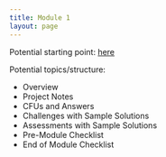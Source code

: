 ```yaml
---
title: Module 1
layout: page
---
```


Potential starting point: [here](https://docs.google.com/document/d/1-ZlRDejAHfG4-4KbLjamA3fp9X68WtrzqduX1c97nvM/edit)

Potential topics/structure:

* Overview
* Project Notes
* CFUs and Answers
* Challenges with Sample Solutions
* Assessments with Sample Solutions
* Pre-Module Checklist
* End of Module Checklist
